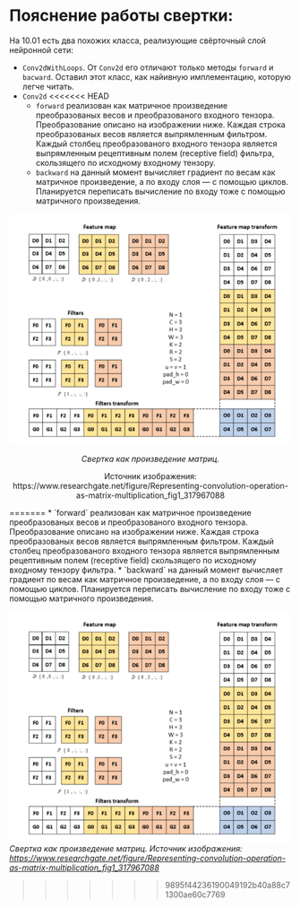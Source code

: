 # Пояснение работы свертки:
На 10.01 есть два похожих класса, реализующие свёрточный слой нейронной сети:
* `Conv2dWithLoops`. От `Conv2d` его отличают только методы `forward` и `bacward`. Оставил этот класс, как найивную имплементацию, которую легче читать.
* `Conv2d`
<<<<<<< HEAD
    * `forward` реализован как матричное произведение преобразованых весов и преобразованого входного тензора. Преобразование описано на изображении ниже. Каждая строка преобразованых весов является выпрямленным фильтром. Каждый столбец преобразованого входного тензора является выпрямленным рецептивным полем (receptive field) фильтра, скользящего по исходному входному тензору. 
    * `backward` на данный момент вычисляет градиент по весам как матричное произведение, а по входу слоя — с помощью циклов. Планируется переписать вычисление по входу тоже с помощью матричного произведения.

![Здесь должно быть изображение с сверткой в виде матричного преобразования](../../images_for_readme/convolution_as_a_matrix_multiplication.png)
<p align = "center">
<i>Свертка как произведение матриц.</i>
</p>
<p align = "center">
Источник изображения: https://www.researchgate.net/figure/Representing-convolution-operation-as-matrix-multiplication_fig1_317967088
</p>
=======
    * `forward` реализован как матричное произведение преобразованых весов и преобразованого входного тензора. Преобразование описано на изображении ниже. Каждая строка преобразованых весов является выпрямленным фильтром. Каждый столбец преобразованого входного тензора является выпрямленным рецептивным полем (receptive field) скользящего по исходному входному тензору фильтра. 
    * `backward` на данный момент вычисляет градиент по весам как матричное произведение, а по входу слоя — с помощью циклов. Планируется переписать вычисление по входу тоже с помощью матричного произведения.

![Здесь должно быть изображение с сверткой в виде матричного преобразования](../../images_for_readme\convolution_as_a_matrix_multiplication.png)
*Свертка как произведение матриц. Источник изображения: https://www.researchgate.net/figure/Representing-convolution-operation-as-matrix-multiplication_fig1_317967088*
>>>>>>> 9895f44236190049192b40a88c71300ae60c7769
